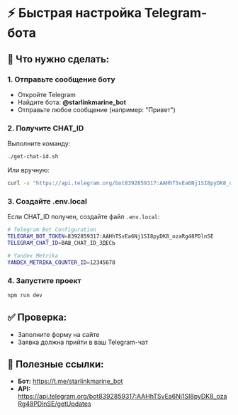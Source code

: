 # ⚡ Быстрая настройка Telegram-бота

## 🎯 Что нужно сделать:

### 1. Отправьте сообщение боту
- Откройте Telegram
- Найдите бота: **@starlinkmarine_bot**
- Отправьте любое сообщение (например: "Привет")

### 2. Получите CHAT_ID
Выполните команду:
```bash
./get-chat-id.sh
```

Или вручную:
```bash
curl -s "https://api.telegram.org/bot8392859317:AAHhTSvEa6Nj1SI8pyDK8_ozaRg48PDlnSE/getUpdates" | jq '.result[0].message.chat.id'
```

### 3. Создайте .env.local
Если CHAT_ID получен, создайте файл `.env.local`:
```bash
# Telegram Bot Configuration
TELEGRAM_BOT_TOKEN=8392859317:AAHhTSvEa6Nj1SI8pyDK8_ozaRg48PDlnSE
TELEGRAM_CHAT_ID=ВАШ_CHAT_ID_ЗДЕСЬ

# Yandex Metrika
YANDEX_METRIKA_COUNTER_ID=12345678
```

### 4. Запустите проект
```bash
npm run dev
```

## ✅ Проверка:
- Заполните форму на сайте
- Заявка должна прийти в ваш Telegram-чат

## 🔗 Полезные ссылки:
- **Бот:** https://t.me/starlinkmarine_bot
- **API:** https://api.telegram.org/bot8392859317:AAHhTSvEa6Nj1SI8pyDK8_ozaRg48PDlnSE/getUpdates
